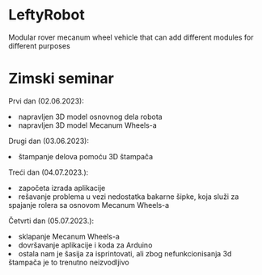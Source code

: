 # LeftyRobot
Modular rover mecanum wheel vehicle that can add different modules for different purposes 
# Zimski seminar
<ol></ol>
<p>Prvi dan (02.06.2023):</p>
<li>napravljen 3D model osnovnog dela robota</li> 
<li>napravljen 3D model Mecanum Wheels-a</li>  
<ol></ol>
<p>Drugi dan (03.06.2023):</p>
<li>štampanje delova pomoću 3D štampača</li>
<ol></ol>
<p>Treći dan (04.07.2023.):</p>
<li>započeta izrada aplikacije</li>
<li>rešavanje problema u vezi nedostatka bakarne šipke, koja služi za spajanje rolera sa osnovom Mecanum Wheels-a</li>
<ol></ol>
<p>Četvrti dan (05.07.2023.):</p>
<li>sklapanje Mecanum Wheels-a</li>
<li>dovršavanje aplikacije i koda za Arduino</li>
<li>ostala nam je šasija za isprintovati, ali zbog nefunkcionisanja 3d štampača je to trenutno neizvodljivo</li>
